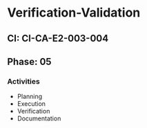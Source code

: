 # Verification-Validation

## CI: CI-CA-E2-003-004
## Phase: 05

### Activities
- Planning
- Execution
- Verification
- Documentation
